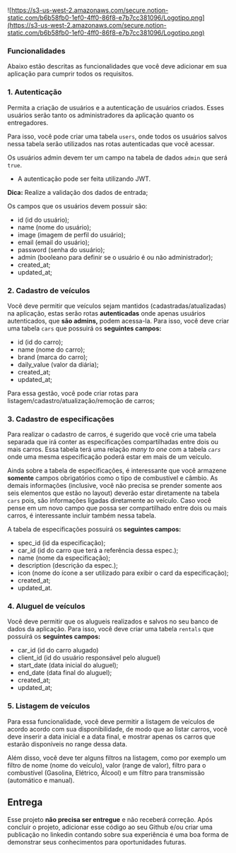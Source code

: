 ![https://s3-us-west-2.amazonaws.com/secure.notion-static.com/b6b58fb0-1ef0-4ff0-86f8-e7b7cc381096/Logotipo.png](https://s3-us-west-2.amazonaws.com/secure.notion-static.com/b6b58fb0-1ef0-4ff0-86f8-e7b7cc381096/Logotipo.png)

### **Funcionalidades**

Abaixo estão descritas as funcionalidades que você deve adicionar em sua aplicação para cumprir todos os requisitos.

### **1. Autenticação**

Permita a criação de usuários e a autenticação de usuários criados. Esses usuários serão tanto os administradores da aplicação quanto os entregadores.

Para isso, você pode criar uma tabela `users`, onde todos os usuários salvos nessa tabela serão utilizados nas rotas autenticadas que você acessar.

Os usuários admin devem ter um campo na tabela de dados `admin` que será `true`.

- A autenticação pode ser feita utilizando JWT.

**Dica:** Realize a validação dos dados de entrada;

Os campos que os usuários devem possuir são:

- id (id do usuário);
- name (nome do usuário);
- image (imagem de perfil do usuário);
- email (email do usuário);
- password (senha do usuário);
- admin (booleano para definir se o usuário é ou não administrador);
- created_at;
- updated_at;

### 2. **Cadastro de veículos**

Você deve permitir que veículos sejam mantidos (cadastradas/atualizadas) na aplicação, estas serão rotas **autenticadas** onde apenas usuários autenticados, que **são admins,** podem acessa-la. Para isso, você deve criar uma tabela `cars` que possuirá os **seguintes campos:** 

- id (id do carro);
- name (nome do carro);
- brand (marca do carro);
- daily_value (valor da diária);
- created_at;
- updated_at;

Para essa gestão, você pode criar rotas para listagem/cadastro/atualização/remoção de carros;

### 3. **Cadastro de especificações**

Para realizar o cadastro de carros, é sugerido que você crie uma tabela separada que irá conter as especificações compartilhadas entre dois ou mais carros. Essa tabela terá uma relação *many to one* com a tabela *`cars`* onde uma mesma especificação poderá estar em mais de um veículo.

Ainda sobre a tabela de especificações, é interessante que você armazene **somente** campos obrigatórios como o tipo de combustível e câmbio. As demais informações (inclusive, você não precisa se prender somente aos seis elementos que estão no layout) deverão estar diretamente na tabela `cars` pois, são informações ligadas diretamente ao veículo. Caso você pense em um novo campo que possa ser compartilhado entre dois ou mais carros, é interessante incluir também nessa tabela.

A tabela de especificações possuirá os **seguintes campos:**

- spec_id (id da especificação);
- car_id (id do carro que terá a referência dessa espec.);
- name (nome da especificação);
- description (descrição da espec.);
- icon (nome do ícone a ser utilizado para exibir o card da especificação);
- created_at;
- updated_at.

### 4. **Aluguel de veículos**

Você deve permitir que os alugueis realizados e salvos no seu banco de dados da aplicação. Para isso, você deve criar uma tabela `rentals` que possuirá os **seguintes campos:** 

- car_id (id do carro alugado)
- client_id (id do usuário responsável pelo aluguel)
- start_date (data inicial do aluguel);
- end_date (data final do aluguel);
- created_at;
- updated_at;

### 5. **Listagem de veículos**

Para essa funcionalidade, você deve permitir a listagem de veículos de acordo acordo com sua disponibilidade, de modo que ao listar carros, você deve inserir a data inicial e a data final, e mostrar apenas os carros que estarão disponíveis no range dessa data.

Além disso, você deve ter alguns filtros na listagem, como por exemplo um filtro de nome (nome do veículo), valor (range de valor), filtro para o combustível (Gasolina, Elétrico, Álcool) e um filtro para transmissão (automático e manual).

## **Entrega**

Esse projeto **não precisa ser entregue** e não receberá correção. Após concluir o projeto, adicionar esse código ao seu Github e/ou criar uma publicação no linkedin contando sobre sua experiência é uma boa forma de demonstrar seus conhecimentos para oportunidades futuras.